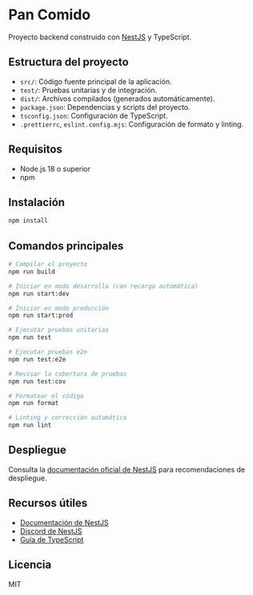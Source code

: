 # Pan Comido

Proyecto backend construido con [NestJS](https://nestjs.com/) y TypeScript.

## Estructura del proyecto

- `src/`: Código fuente principal de la aplicación.
- `test/`: Pruebas unitarias y de integración.
- `dist/`: Archivos compilados (generados automáticamente).
- `package.json`: Dependencias y scripts del proyecto.
- `tsconfig.json`: Configuración de TypeScript.
- `.prettierrc`, `eslint.config.mjs`: Configuración de formato y linting.

## Requisitos

- Node.js 18 o superior
- npm

## Instalación

```bash
npm install
```

## Comandos principales

```bash
# Compilar el proyecto
npm run build

# Iniciar en modo desarrollo (con recarga automática)
npm run start:dev

# Iniciar en modo producción
npm run start:prod

# Ejecutar pruebas unitarias
npm run test

# Ejecutar pruebas e2e
npm run test:e2e

# Revisar la cobertura de pruebas
npm run test:cov

# Formatear el código
npm run format

# Linting y corrección automática
npm run lint
```

## Despliegue

Consulta la [documentación oficial de NestJS](https://docs.nestjs.com/deployment) para recomendaciones de despliegue.

## Recursos útiles

- [Documentación de NestJS](https://docs.nestjs.com/)
- [Discord de NestJS](https://discord.gg/G7Qnnhy)
- [Guía de TypeScript](https://www.typescriptlang.org/docs/)

## Licencia

MIT
